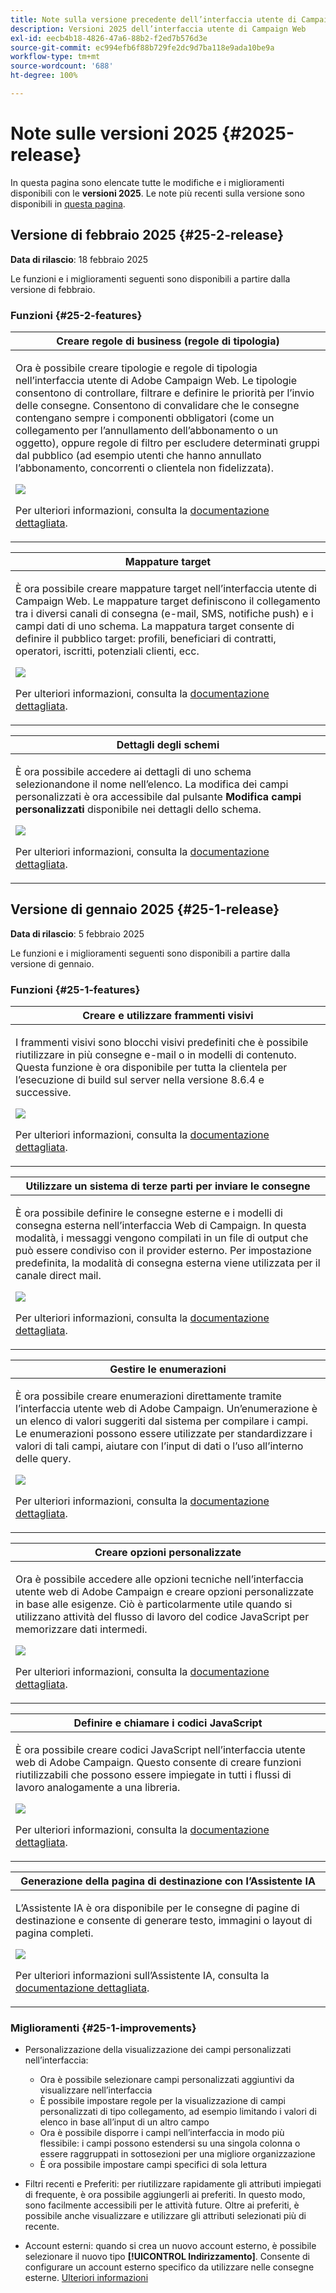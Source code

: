 ```yaml
---
title: Note sulla versione precedente dell’interfaccia utente di Campaign Web v8
description: Versioni 2025 dell’interfaccia utente di Campaign Web
exl-id: eecb4b18-4826-47a6-88b2-f2ed7b576d3e
source-git-commit: ec994efb6f88b729fe2dc9d7ba118e9ada10be9a
workflow-type: tm+mt
source-wordcount: '688'
ht-degree: 100%

---
```


# Note sulle versioni 2025 {#2025-release}

In questa pagina sono elencate tutte le modifiche e i miglioramenti disponibili con le **versioni 2025**. Le note più recenti sulla versione sono disponibili in [questa pagina](release-notes.md).

## Versione di febbraio 2025 {#25-2-release}

**Data di rilascio**: 18 febbraio 2025

Le funzioni e i miglioramenti seguenti sono disponibili a partire dalla versione di febbraio.

### Funzioni {#25-2-features}

<table>
<thead>
<tr>
<th><strong>Creare regole di business (regole di tipologia)</strong><br/></th>
</tr>
</thead>
<tbody>
<tr>
<td>
<p>Ora è possibile creare tipologie e regole di tipologia nell’interfaccia utente di Adobe Campaign Web. Le tipologie consentono di controllare, filtrare e definire le priorità per l’invio delle consegne. Consentono di convalidare che le consegne contengano sempre i componenti obbligatori (come un collegamento per l’annullamento dell’abbonamento o un oggetto), oppure regole di filtro per escludere determinati gruppi dal pubblico (ad esempio utenti che hanno annullato l’abbonamento, concorrenti o clientela non fidelizzata).</p>
<img src="assets/do-not-localize/typology.gif">
<p>Per ulteriori informazioni, consulta la <a href="../administration/typologies.md">documentazione dettagliata</a>.</p>
</td>
</tr>
</tbody>
</table>

<table>
<thead>
<tr>
<th><strong>Mappature target</strong><br/></th>
</tr>
</thead>
<tbody>
<tr>
<td>
<p>È ora possibile creare mappature target nell’interfaccia utente di Campaign Web. Le mappature target definiscono il collegamento tra i diversi canali di consegna (e-mail, SMS, notifiche push) e i campi dati di uno schema. La mappatura target consente di definire il pubblico target: profili, beneficiari di contratti, operatori, iscritti, potenziali clienti, ecc.</p>
<img src="assets/do-not-localize/target-mapping.gif">
<p>Per ulteriori informazioni, consulta la <a href="../administration/target-mappings.md">documentazione dettagliata</a>.</p>
</td>
</tr>
</tbody>
</table>

<table>
<thead>
<tr>
<th><strong>Dettagli degli schemi</strong><br/></th>
</tr>
</thead>
<tbody>
<tr>
<td>
<p>È ora possibile accedere ai dettagli di uno schema selezionandone il nome nell’elenco. La modifica dei campi personalizzati è ora accessibile dal pulsante <b>Modifica campi personalizzati</b> disponibile nei dettagli dello schema.</p>
<img src="assets/do-not-localize/schemas.gif">
<p>Per ulteriori informazioni, consulta la <a href="../administration/schemas.md">documentazione dettagliata</a>.</p>
</td>
</tr>
</tbody>
</table>

## Versione di gennaio 2025  {#25-1-release}

**Data di rilascio**: 5 febbraio 2025

Le funzioni e i miglioramenti seguenti sono disponibili a partire dalla versione di gennaio.

### Funzioni {#25-1-features}


<table>
<thead>
<tr>
<th><strong>Creare e utilizzare frammenti visivi</strong><br/></th>
</tr>
</thead>
<tbody>
<tr>
<td>
<p>I frammenti visivi sono blocchi visivi predefiniti che è possibile riutilizzare in più consegne e-mail o in modelli di contenuto. Questa funzione è ora disponibile per tutta la clientela per l’esecuzione di build sul server nella versione 8.6.4 e successive.</p>
<img src="assets/do-not-localize/visual-fragment.gif">
<p>Per ulteriori informazioni, consulta la <a href="../content/use-visual-fragments.md">documentazione dettagliata</a>.</p>
</td>
</tr>
</tbody>
</table>

<table>
<thead>
<tr>
<th><strong>Utilizzare un sistema di terze parti per inviare le consegne</strong><br/></th>
</tr>
</thead>
<tbody>
<tr>
<td>
<p>È ora possibile definire le consegne esterne e i modelli di consegna esterna nell’interfaccia Web di Campaign. In questa modalità, i messaggi vengono compilati in un file di output che può essere condiviso con il provider esterno. Per impostazione predefinita, la modalità di consegna esterna viene utilizzata per il canale direct mail.</p>
<img src="assets/do-not-localize/external-delivery.gif">
<p>Per ulteriori informazioni, consulta la <a href="../msg/send-external-deliveries.md">documentazione dettagliata</a>.</p>
</td>
</tr>
</tbody>
</table>

<table>
<thead>
<tr>
<th><strong>Gestire le enumerazioni</strong><br/></th>
</tr>
</thead>
<tbody>
<tr>
<td>
<p>È ora possibile creare enumerazioni direttamente tramite l’interfaccia utente web di Adobe Campaign. Un’enumerazione è un elenco di valori suggeriti dal sistema per compilare i campi. Le enumerazioni possono essere utilizzate per standardizzare i valori di tali campi, aiutare con l’input di dati o l’uso all’interno delle query.</p>
<img src="assets/do-not-localize/enumerations.gif">
<p>Per ulteriori informazioni, consulta la <a href="../administration/enumerations.md">documentazione dettagliata</a>.</p>
</td>
</tr>
</tbody>
</table>

<table>
<thead>
<tr>
<th><strong>Creare opzioni personalizzate</strong><br/></th>
</tr>
</thead>
<tbody>
<tr>
<td>
<p>Ora è possibile accedere alle opzioni tecniche nell’interfaccia utente web di Adobe Campaign e creare opzioni personalizzate in base alle esigenze. Ciò è particolarmente utile quando si utilizzano attività del flusso di lavoro del codice JavaScript per memorizzare dati intermedi.</p>
<img src="assets/do-not-localize/options.gif">
<p>Per ulteriori informazioni, consulta la <a href="../administration/options.md">documentazione dettagliata</a>.</p>
</td>
</tr>
</tbody>
</table>


<table>
<thead>
<tr>
<th><strong>Definire e chiamare i codici JavaScript</strong><br/></th>
</tr>
</thead>
<tbody>
<tr>
<td>
<p>È ora possibile creare codici JavaScript nell’interfaccia utente web di Adobe Campaign. Questo consente di creare funzioni riutilizzabili che possono essere impiegate in tutti i flussi di lavoro analogamente a una libreria.</p>
<img src="assets/do-not-localize/javascript.gif">
<p>Per ulteriori informazioni, consulta la <a href="../administration/javascript-codes.md">documentazione dettagliata</a>.</p>
</td>
</tr>
</tbody>
</table>

<table>
<thead>
<tr>
<th><strong>Generazione della pagina di destinazione con l’Assistente IA</strong><br/></th>
</tr>
</thead>
<tbody>
<tr>
<td>
<p>L’Assistente IA è ora disponibile per le consegne di pagine di destinazione e consente di generare testo, immagini o layout di pagina completi.</p>
<img src="assets/do-not-localize/ai-lp.gif">
<p>Per ulteriori informazioni sull’Assistente IA, consulta la <a href="../email/generative-lp.md">documentazione dettagliata</a>.</p>
</td>
</tr>
</tbody>
</table>


### Miglioramenti {#25-1-improvements}

* Personalizzazione della visualizzazione dei campi personalizzati nell’interfaccia:

   * Ora è possibile selezionare campi personalizzati aggiuntivi da visualizzare nell’interfaccia
   * È possibile impostare regole per la visualizzazione di campi personalizzati di tipo collegamento, ad esempio limitando i valori di elenco in base all’input di un altro campo
   * Ora è possibile disporre i campi nell’interfaccia in modo più flessibile: i campi possono estendersi su una singola colonna o essere raggruppati in sottosezioni per una migliore organizzazione
   * È ora possibile impostare campi specifici di sola lettura

* Filtri recenti e Preferiti: per riutilizzare rapidamente gli attributi impiegati di frequente, è ora possibile aggiungerli ai preferiti. In questo modo, sono facilmente accessibili per le attività future. Oltre ai preferiti, è possibile anche visualizzare e utilizzare gli attributi selezionati più di recente.

* Account esterni: quando si crea un nuovo account esterno, è possibile selezionare il nuovo tipo **[!UICONTROL Indirizzamento]**. Consente di configurare un account esterno specifico da utilizzare nelle consegne esterne. [Ulteriori informazioni](../administration/external-account.md#routing)
